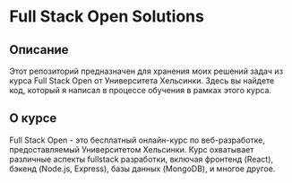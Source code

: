 # Full Stack Open Solutions
## Описание

Этот репозиторий предназначен для хранения моих решений задач из курса Full Stack Open от Университета Хельсинки. Здесь вы найдете код, который я написал в процессе обучения в рамках этого курса.
## О курсе

Full Stack Open - это бесплатный онлайн-курс по веб-разработке, предоставляемый Университетом Хельсинки. Курс охватывает различные аспекты fullstack разработки, включая фронтенд (React), бэкенд (Node.js, Express), базы данных (MongoDB), и многое другое.
